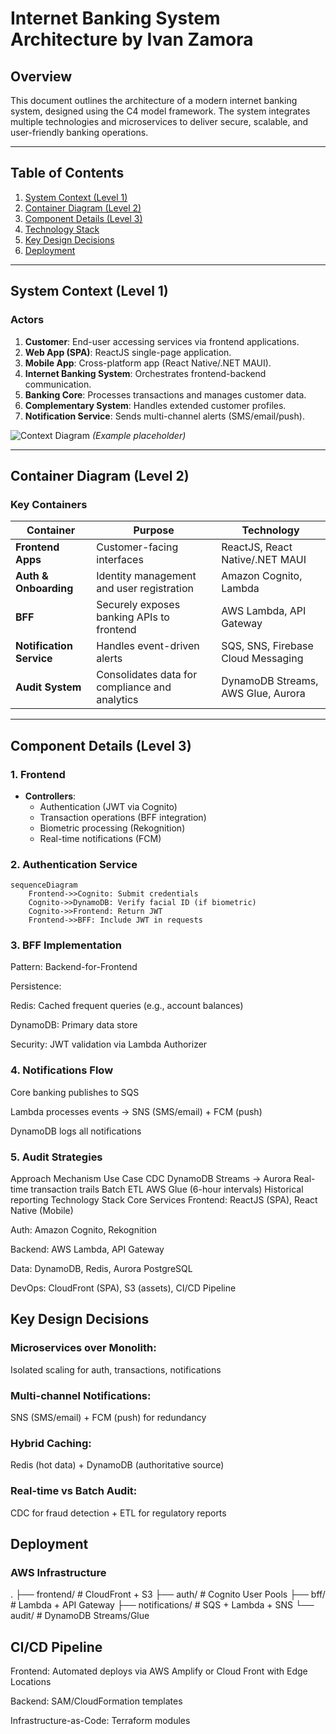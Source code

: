 # Internet Banking System Architecture by Ivan Zamora

## Overview
This document outlines the architecture of a modern internet banking system, designed using the C4 model framework. The system integrates multiple technologies and microservices to deliver secure, scalable, and user-friendly banking operations.

---

## Table of Contents
1. [System Context (Level 1)](#system-context-level-1)
2. [Container Diagram (Level 2)](#container-diagram-level-2)
3. [Component Details (Level 3)](#component-details-level-3)
4. [Technology Stack](#technology-stack)
5. [Key Design Decisions](#key-design-decisions)
6. [Deployment](#deployment)

---

## System Context (Level 1)
### Actors
1. **Customer**: End-user accessing services via frontend applications.
2. **Web App (SPA)**: ReactJS single-page application.
3. **Mobile App**: Cross-platform app (React Native/.NET MAUI).
4. **Internet Banking System**: Orchestrates frontend-backend communication.
5. **Banking Core**: Processes transactions and manages customer data.
6. **Complementary System**: Handles extended customer profiles.
7. **Notification Service**: Sends multi-channel alerts (SMS/email/push).

![Context Diagram](assets/context-diagram.png) *(Example placeholder)*

---

## Container Diagram (Level 2)
### Key Containers
| Container                | Purpose                                                                 | Technology                          |
|--------------------------|-------------------------------------------------------------------------|-------------------------------------|
| **Frontend Apps**        | Customer-facing interfaces                                              | ReactJS, React Native/.NET MAUI     |
| **Auth & Onboarding**    | Identity management and user registration                               | Amazon Cognito, Lambda              |
| **BFF**                  | Securely exposes banking APIs to frontend                               | AWS Lambda, API Gateway             |
| **Notification Service** | Handles event-driven alerts                                            | SQS, SNS, Firebase Cloud Messaging |
| **Audit System**         | Consolidates data for compliance and analytics                          | DynamoDB Streams, AWS Glue, Aurora  |

---

## Component Details (Level 3)
### 1. Frontend
- **Controllers**:
  - Authentication (JWT via Cognito)
  - Transaction operations (BFF integration)
  - Biometric processing (Rekognition)
  - Real-time notifications (FCM)

### 2. Authentication Service
```mermaid
sequenceDiagram
    Frontend->>Cognito: Submit credentials
    Cognito->>DynamoDB: Verify facial ID (if biometric)
    Cognito->>Frontend: Return JWT
    Frontend->>BFF: Include JWT in requests
```


### 3. BFF Implementation
Pattern: Backend-for-Frontend

Persistence:

Redis: Cached frequent queries (e.g., account balances)

DynamoDB: Primary data store

Security: JWT validation via Lambda Authorizer

### 4. Notifications Flow
Core banking publishes to SQS

Lambda processes events → SNS (SMS/email) + FCM (push)

DynamoDB logs all notifications

### 5. Audit Strategies
Approach	Mechanism	Use Case
CDC	DynamoDB Streams → Aurora	Real-time transaction trails
Batch ETL	AWS Glue (6-hour intervals)	Historical reporting
Technology Stack
Core Services
Frontend: ReactJS (SPA), React Native (Mobile)

Auth: Amazon Cognito, Rekognition

Backend: AWS Lambda, API Gateway

Data: DynamoDB, Redis, Aurora PostgreSQL

DevOps: CloudFront (SPA), S3 (assets), CI/CD Pipeline

## Key Design Decisions
### Microservices over Monolith:

Isolated scaling for auth, transactions, notifications

### Multi-channel Notifications:

SNS (SMS/email) + FCM (push) for redundancy

### Hybrid Caching:

Redis (hot data) + DynamoDB (authoritative source)

### Real-time vs Batch Audit:

CDC for fraud detection + ETL for regulatory reports





## Deployment
### AWS Infrastructure

.
├── frontend/            # CloudFront + S3
├── auth/                # Cognito User Pools
├── bff/                 # Lambda + API Gateway
├── notifications/       # SQS + Lambda + SNS
└── audit/               # DynamoDB Streams/Glue




## CI/CD Pipeline
Frontend: Automated deploys via AWS Amplify or Cloud Front with Edge Locations

Backend: SAM/CloudFormation templates

Infrastructure-as-Code: Terraform modules


